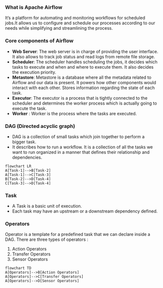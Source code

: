 ### What is Apache Airflow

It’s a platform for automating and monitoring workflows for scheduled jobs.It allows us to configure and schedule our processes according to our needs while simplifying and streamlining the process.


### Core components of Airflow

- **Web Server**: The web server is in charge of providing the user interface. It also allows to track job status and read logs from remote file storage.
- **Scheduler**: The scheduler handles scheduling the jobs, it decides which tasks to execute and when and where to execute them. It also decides the execution priority.
- **Metastore**: Metastore is a database where all the metadata related to Airflow and our data is present. It powers how other components would interact with each other. Stores information regarding the state of each task.
- **Executor**: The executor is a process that is tightly connected to the scheduler and determines the worker process which is actually going to execute the task.
- **Worker** : Worker is the process where the tasks are executed.

### DAG (Directed acyclic graph)

- DAG is a collection of small tasks which join together to perform a bigger task.
- It describes how to run a workflow. It is a collection of all the tasks we want to run organized in a manner that defines their relationship and dependencies.


```mermaid
flowchart LR
A[Task-1]-->B[Task-2]
A[Task-1]-->C[Task-3]
B[Task-2]-->D[Task-4]
C[Task-3]-->D[Task-4]
```


### Task

- A Task is a basic unit of execution. 
- Each task may have an upstream or a downstream dependency defined. 

### Operators

Operator is a template for a predefined task that we can declare inside a DAG.
There are three types of operators :
1. Action Operators
2. Transfer Operators
3. Sensor Operators


```mermaid
flowchart TD
A[Operators]-->B[Action Operators]
A[Operators]-->C[Transfer Operators]
A[Operators]-->D[Sensor Operators]
```





